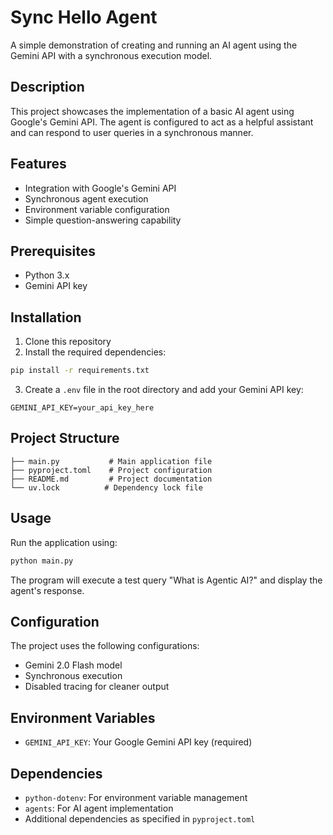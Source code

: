 # Sync Hello Agent

A simple demonstration of creating and running an AI agent using the Gemini API with a synchronous execution model.

## Description

This project showcases the implementation of a basic AI agent using Google's Gemini API. The agent is configured to act as a helpful assistant and can respond to user queries in a synchronous manner.

## Features

- Integration with Google's Gemini API
- Synchronous agent execution
- Environment variable configuration
- Simple question-answering capability

## Prerequisites

- Python 3.x
- Gemini API key

## Installation

1. Clone this repository
2. Install the required dependencies:
```bash
pip install -r requirements.txt
```

3. Create a `.env` file in the root directory and add your Gemini API key:
```env
GEMINI_API_KEY=your_api_key_here
```

## Project Structure

```
├── main.py           # Main application file
├── pyproject.toml    # Project configuration
├── README.md         # Project documentation
└── uv.lock          # Dependency lock file
```

## Usage

Run the application using:

```bash
python main.py
```

The program will execute a test query "What is Agentic AI?" and display the agent's response.

## Configuration

The project uses the following configurations:
- Gemini 2.0 Flash model
- Synchronous execution
- Disabled tracing for cleaner output

## Environment Variables

- `GEMINI_API_KEY`: Your Google Gemini API key (required)

## Dependencies

- `python-dotenv`: For environment variable management
- `agents`: For AI agent implementation
- Additional dependencies as specified in `pyproject.toml`

